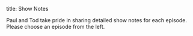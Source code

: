title: Show Notes

Paul and Tod take pride in sharing detailed show notes for each episode.  Please choose an episode from the left.
